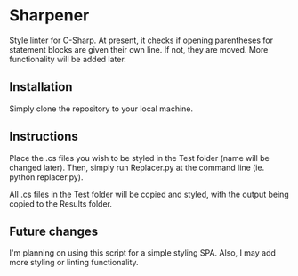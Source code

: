 # Sharpener
Style linter for C-Sharp. At present, it checks if opening parentheses for statement blocks are given their own line. If not,
they are moved. More functionality will be added later.

## Installation
Simply clone the repository to your local machine.

## Instructions
Place the .cs files you wish to be styled in the Test folder (name will be changed later). Then, simply
run Replacer.py at the command line (ie. python replacer.py).

All .cs files in the Test folder will be copied and styled, with the output
being copied to the Results folder.

## Future changes
I'm planning on using this script for a simple styling SPA. Also, I may add more styling or linting functionality.
